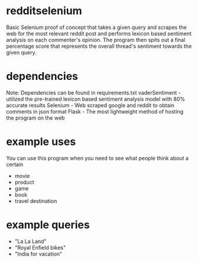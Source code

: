 # redditselenium
Basic Selenium proof of concept that takes a given query and scrapes the web for the most relevant reddit post and performs lexicon based sentiment analysis on each commenter's opinion. The program then spits out a final percentage score that represents the overall thread's sentiment towards the given query.

# dependencies
Note: Dependencies can be found in requirements.txt
vaderSentiment - utilized the pre-trained lexicon based sentiment analysis model with 80% accurate results
Selenium - Web scraped google and reddit to obtain comments in json format
Flask - The most lightweight method of hosting the program on the web

# example uses
You can use this program when you need to see what people think about a certain 
- movie
- product
- game
- book
- travel destination

# example queries
- "La La Land"
- "Royal Enfield bikes"
- "India for vacation"
